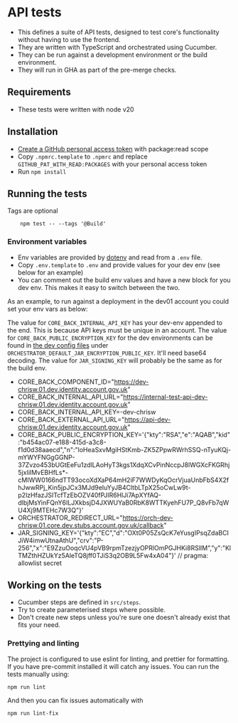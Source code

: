 # API tests

- This defines a suite of API tests, designed to test core's functionality without having to use the frontend.
- They are written with TypeScript and orchestrated using Cucumber.
- They can be run against a development environment or the build environment.
- They will run in GHA as part of the pre-merge checks.

## Requirements

- These tests were written with node v20

## Installation

- [Create a GitHub personal access token][create-pat] with package:read scope
- Copy `.npmrc.template` to `.npmrc` and replace `GITHUB_PAT_WITH_READ:PACKAGES` with your personal access token
- Run `npm install`

## Running the tests

Tags are optional

```
    npm test -- --tags '@Build'
```

### Environment variables

- Env variables are provided by [dotenv][dotenv] and read from a `.env` file.
- Copy `.env.template` to `.env` and provide values for your dev env (see below for an example)
- You can comment out the build env values and have a new block for you dev env. This makes it easy to switch between the two.

As an example, to run against a deployment in the dev01 account you could set your env vars as below:

The value for `CORE_BACK_INTERNAL_API_KEY` has your dev-env appended to the end. This is because API keys must be unique in an account.
The value for `CORE_BACK_PUBLIC_ENCRYPTION_KEY` for the dev environments can be found in [the dev config files][dev02-config] under `ORCHESTRATOR_DEFAULT_JAR_ENCRYPTION_PUBLIC_KEY`. It'll need base64 decoding.
The value for `JAR_SIGNING_KEY` will probably be the same as for the build env.

- CORE_BACK_COMPONENT_ID="https://dev-chrisw.01.dev.identity.account.gov.uk"
- CORE_BACK_INTERNAL_API_URL="https://internal-test-api-dev-chrisw.01.dev.identity.account.gov.uk"
- CORE_BACK_INTERNAL_API_KEY=<get from CoreBackInternalTestingApiKey secret in secrets manager>-dev-chrisw
- CORE_BACK_EXTERNAL_API_URL="https://api-dev-chrisw.01.dev.identity.account.gov.uk"
- CORE_BACK_PUBLIC_ENCRYPTION_KEY='{"kty":"RSA","e":"AQAB","kid":"b454ac07-e188-415d-a3c8-f1d0d38aaecd","n":"loHeaSxvMgiHStKmb-ZK5ZPpwRWrhSSQ-nTyuKQj-mYWYFNGgGGNP-37Zvzo453bUGtEeFu1zdlLAoHyT3kgs1XdqXCvPinNccpJ8lWGXcFKGRhj5jxIiIMvEBHfLs\*-cMIWW0166ndTT93ocoXdXaP64mH2iF7WWDyKqOcrVjuaUnbFbS4X2fhJwwRPj_Kin5jpJCx3MJd9eIuYyJB4CltbLTpX25oCwLw9t-p2lzHfazJSITcfTzEbOZV40fPJIR6HlJi7ApXYfAQ-dlbjMsYinFQnY6ILJXkbsjD4JXWUYaB0RbK8WTTKyehFU7P_Q8vFb7qWU4Xj9MTEHc7W3Q"}'
- ORCHESTRATOR_REDIRECT_URL="https://orch-dev-chrisw.01.core.dev.stubs.account.gov.uk/callback"
- JAR_SIGNING_KEY='{"kty":"EC","d":"OXt0P05ZsQcK7eYusgIPsqZdaBCIJiW4imwUtnaAthU","crv":"P-256","x":"E9ZzuOoqcVU4pVB9rpmTzezjyOPRlOmPGJHKi8RSlIM","y":"KlTMZthHZUkYz5AleTQ8jff0TJiS3q2OB9L5Fw4xA04"}' // pragma: allowlist secret

## Working on the tests

- Cucumber steps are defined in `src/steps`.
- Try to create parameterised steps where possible.
- Don't create new steps unless you're sure one doesn't already exist that fits your need.

### Prettying and linting

The project is configured to use eslint for linting, and prettier for formatting. If you have pre-commit installed it will catch any issues. You can run the tests manually using:

```
npm run lint
```

And then you can fix issues automatically with

```
npm run lint-fix
```

[create-pat]: https://docs.github.com/en/enterprise-server@3.9/authentication/keeping-your-account-and-data-secure/managing-your-personal-access-tokens#creating-a-personal-access-token
[dev02-config]: https://github.com/govuk-one-login/ipv-core-common-infra/blob/main/utils/config-mgmt/app/configs/core.dev01.params.yaml#L720
[dotenv]: https://github.com/motdotla/dotenv#readme
